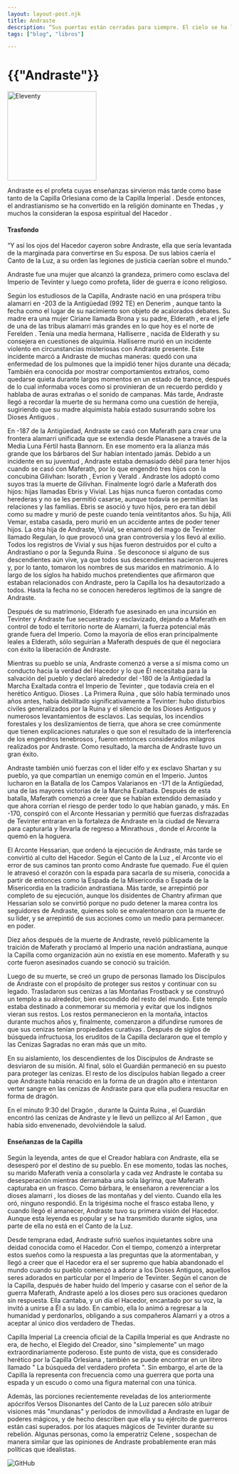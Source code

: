 ```yaml
---
layout: layout-post.njk
title: Andraste
description: “Sus puertas están cerradas para siempre. El cielo se ha llenado de silencio,lo supe entonces,y me cruzó el corazón de vergüenza.
tags: ["blog", "libros"]

---
```


# {{"Andraste"}}

<div>
  <img src="/img/andraste.jpg" width="200" height="auto"/ alt="Eleventy">
</div>

Andraste es el profeta cuyas enseñanzas sirvieron más tarde como base tanto de la Capilla Orlesiana como de la Capilla Imperial . Desde entonces, el andrastianismo se ha convertido en la religión dominante en Thedas , y muchos la consideran la esposa espiritual del Hacedor .

#### Trasfondo

“Y así los ojos del Hacedor cayeron sobre Andraste, ella que sería levantada de la marginada para convertirse en Su esposa. De sus labios caería el Canto de la Luz, a su orden las legiones de justicia caerían sobre el mundo.”

Andraste fue una mujer que alcanzó la grandeza, primero como esclava del Imperio de Tevinter y luego como profeta, líder de guerra e ícono religioso.

Según los estudiosos de la Capilla, Andraste nació en una próspera tribu alamarri en -203 de la Antigüedad (992 TE) en Denerim , aunque tanto la fecha como el lugar de su nacimiento son objeto de acalorados debates. Su madre era una mujer Ciriane llamada Brona y su padre, Elderath , era el jefe de una de las tribus alamarri más grandes en lo que hoy es el norte de Ferelden .  Tenía una media hermana, Halliserre , nacida de Elderath y su consejera en cuestiones de alquimia. Halliserre murió en un incidente violento en circunstancias misteriosas con Andraste presente. Este incidente marcó a Andraste de muchas maneras: quedó con una enfermedad de los pulmones que la impidió tener hijos durante una década; También era conocida por mostrar comportamientos extraños, como quedarse quieta durante largos momentos en un estado de trance, después de lo cual informaba voces como si provinieran de un recuerdo perdido y hablaba de auras extrañas o el sonido de campanas. Más tarde, Andraste llegó a recordar la muerte de su hermana como una cuestión de herejía, sugiriendo que su madre alquimista había estado susurrando sobre los Dioses Antiguos .

En -187 de la Antigüedad,  Andraste se casó con Maferath para crear una frontera alamarri unificada que se extendía desde Planasene a través de la Media Luna Fértil hasta Bannorn. En ese momento era la alianza más grande que los bárbaros del Sur habían intentado jamás. Debido a un incidente en su juventud , Andraste estaba demasiado débil para tener hijos  cuando se casó con Maferath, por lo que engendró tres hijos con la concubina Gilivhan: Isorath , Evrion y Verald . Andraste los adoptó como suyos tras la muerte de Gilivhan. Finalmente logró darle a Maferath dos hijos: hijas llamadas Ebris y Vivial. Las hijas nunca fueron contadas como herederas y no se les permitió casarse, aunque todavía se permitían las relaciones y las familias. Ebris se asoció y tuvo hijos, pero era tan débil como su madre y murió de peste cuando tenía veintitantos años. Su hija, Alli Vemar, estaba casada, pero murió en un accidente antes de poder tener hijos. La otra hija de Andraste, Vivial, se enamoró del mago de Tevinter llamado Regulan, lo que provocó una gran controversia y los llevó al exilio. Todos los registros de Vivial y sus hijas fueron destruidos por el culto a Andrastiano o por la Segunda Ruina . Se desconoce si alguno de sus descendientes aún vive, ya que todos sus descendientes nacieron mujeres y, por lo tanto, tomaron los nombres de sus maridos en matrimonio. A lo largo de los siglos ha habido muchos pretendientes que afirmaron que estaban relacionados con Andraste, pero la Capilla los ha desautorizado a todos. Hasta la fecha no se conocen herederos legítimos de la sangre de Andraste. 

Después de su matrimonio, Elderath fue asesinado en una incursión en Tevinter y Andraste fue secuestrado y esclavizado, dejando a Maferath en control de todo el territorio norte de Alamarri, la fuerza potencial más grande fuera del Imperio. Como la mayoría de ellos eran principalmente leales a Elderath, sólo seguirían a Maferath después de que él negociara con éxito la liberación de Andraste. 

Mientras su pueblo se unía, Andraste comenzó a verse a sí misma como un conducto hacia la verdad del Hacedor y lo que Él necesitaba para la salvación del pueblo y declaró alrededor del -180 de la Antigüedad la Marcha Exaltada contra el Imperio de Tevinter , que todavía creía en el herético Antiguo. Dioses . La Primera Ruina , que sólo había terminado unos años antes, había debilitado significativamente a Tevinter: hubo disturbios civiles generalizados por la Ruina y el silencio de los Dioses Antiguos y numerosos levantamientos de esclavos. Las sequías, los incendios forestales y los deslizamientos de tierra, que ahora se cree comúnmente que tienen explicaciones naturales o que son el resultado de la interferencia de los engendros tenebrosos , fueron entonces considerados milagros realizados por Andraste. Como resultado, la marcha de Andraste tuvo un gran éxito.

Andraste también unió fuerzas con el líder elfo y ex esclavo Shartan y su pueblo, ya que compartían un enemigo común en el Imperio. Juntos lucharon en la Batalla de los Campos Valarianos en -171 de la Antigüedad, una de las mayores victorias de la Marcha Exaltada. Después de esta batalla, Maferath comenzó a creer que se habían extendido demasiado y que ahora corrían el riesgo de perder todo lo que habían ganado, y más. En -170, conspiró con el Arconte Hessarian y permitió que fuerzas disfrazadas de Tevinter entraran en la fortaleza de Andraste en la ciudad de Nevarra para capturarla y llevarla de regreso a Minrathous , donde el Arconte la quemó en la hoguera. 

El Arconte Hessarian, que ordenó la ejecución de Andraste, más tarde se convirtió al culto del Hacedor. Según el Canto de la Luz , el Arconte vio el error de sus caminos tan pronto como Andraste fue quemado. Fue él quien le atravesó el corazón con la espada para sacarla de su miseria, conocida a partir de entonces como la Espada de la Misericordia o Espada de la Misericordia en la tradición andrastiana. Más tarde, se arrepintió por completo de su ejecución, aunque los disidentes de Chantry afirman que Hessarian solo se convirtió porque no pudo detener la marea contra los seguidores de Andraste, quienes solo se envalentonaron con la muerte de su líder, y se arrepintió de sus acciones como un medio para permanecer. en poder. 

Diez años después de la muerte de Andraste, reveló públicamente la traición de Maferath y proclamó al Imperio una nación andrastiana, aunque la Capilla como organización aún no existía en ese momento. Maferath y su corte fueron asesinados cuando se conoció su traición. 

Luego de su muerte, se creó un grupo de personas llamado los Discípulos de Andraste con el propósito de proteger sus restos y continuar con su legado. Trasladaron sus cenizas a las Montañas Frostback y se construyó un templo a su alrededor, bien escondido del resto del mundo. Este templo estaba destinado a conmemorar su memoria y evitar que los indignos vieran sus restos. Los restos permanecieron en la montaña, intactos durante muchos años y, finalmente, comenzaron a difundirse rumores de que sus cenizas tenían propiedades curativas . Después de siglos de búsqueda infructuosa, los eruditos de la Capilla declararon que el templo y las Cenizas Sagradas no eran más que un mito.

En su aislamiento, los descendientes de los Discípulos de Andraste se desviaron de su misión. Al final, sólo el Guardián permaneció en su puesto para proteger las cenizas. El resto de los discípulos habían llegado a creer que Andraste había renacido en la forma de un dragón alto e intentaron verter sangre en las cenizas de Andraste para que ella pudiera resucitar en forma de dragón.

En el minuto 9:30 del Dragón , durante la Quinta Ruina , el Guardián encontró las cenizas de Andraste y le llevó un pellizco al Arl Eamon , que había sido envenenado, devolviéndole la salud.

#### Enseñanzas de la Capilla

Según la leyenda, antes de que el Creador hablara con Andraste, ella se desesperó por el destino de su pueblo. En ese momento, todas las noches, su marido Maferath venía a consolarla y cada vez Andraste le contaba su desesperación mientras derramaba una sola lágrima, que Maferath capturaba en un frasco. Como bárbara, le enseñaron a reverenciar a los dioses alamarri , los dioses de las montañas y del viento. Cuando ella les oró, ninguno respondió. En la trigésima noche el frasco estaba lleno, y cuando llegó el amanecer, Andraste tuvo su primera visión del Hacedor. Aunque esta leyenda es popular y se ha transmitido durante siglos, una parte de ella no está en el Canto de la Luz.

Desde temprana edad, Andraste sufrió sueños inquietantes sobre una deidad conocida como el Hacedor. Con el tiempo, comenzó a interpretar estos sueños como la respuesta a las preguntas que la atormentaban, y llegó a creer que el Hacedor era el ser supremo que había abandonado el mundo cuando su pueblo comenzó a adorar a los Dioses Antiguos, aquellos seres adorados en particular por el Imperio de Tevinter. Según el canon de la Capilla, después de haber huido del Imperio y casarse con el señor de la guerra Maferath, Andraste apeló a los dioses pero sus oraciones quedaron sin respuesta. Ella cantaba, y un día el Hacedor, encantado por su voz, la invitó a unirse a Él a su lado. En cambio, ella lo animó a regresar a la humanidad y perdonarlos, obligando a sus compañeros Alamarri y a otros a aceptar al único dios verdadero de Thedas.

Capilla Imperial
La creencia oficial de la Capilla Imperial es que Andraste no era, de hecho, el Elegido del Creador, sino "simplemente" un mago extraordinariamente poderoso. Este punto de vista, que es considerado herético por la Capilla Orlesiana , también se puede encontrar en un libro llamado " La búsqueda del verdadero profeta ". Sin embargo, el arte de la Capilla la representa con frecuencia como una guerrera que porta una espada y un escudo o como una figura maternal con una túnica.

Además, las porciones recientemente reveladas de los anteriormente apócrifos Versos Disonantes del Canto de la Luz parecen sólo atribuir visiones más "mundanas" y períodos de inmovilidad a Andraste en lugar de poderes mágicos, y de hecho describen que ella y su ejército de guerreros están casi superados. por los ataques mágicos de Tevinter durante su rebelión. Algunas personas, como la emperatriz Celene , sospechan de manera similar que las opiniones de Andraste probablemente eran más políticas que idealistas. 

![GitHub](/img/da-logo.png)
